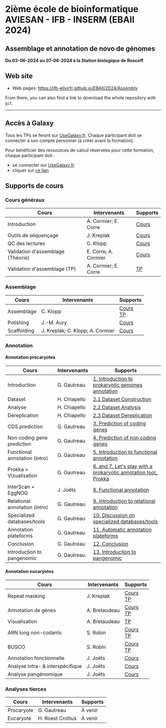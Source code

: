 
# 2ième école de bioinformatique AVIESAN - IFB - INSERM (EBAII 2024)

## Assemblage et annotation de novo de génomes

**Du 03-06-2024 au 07-06-2024 à la Station biologique de Roscoff**


## Web site

- Web pages: <https://ifb-elixirfr.github.io/EBAII/2024/Assembly>

From there, you can also find a link to download the whole repository with `git`.

****

## Accès à Galaxy

Tous les TPs se feront sur [UseGalaxy.fr](https://usegalaxy.fr). Chaque participant doit se connecter à son compte personnel (à créer avant la formation).

Pour bénéficier des ressources de calcul réservées pour cette formation, chaque participant doit :

- se connecter sur [UseGalaxy.fr](https://usegalaxy.fr)
- cliquer sur [ce lien](https://usegalaxy.fr/join-training/ebaii_aa/)

## Supports de cours

### Cours généraux

| Cours                             | Intervenants         | Supports                                                                                                                                         |
|-----------------------------------|----------------------|--------------------------------------------------------------------------------------------------------------------------------------------------|
| Introduction                      | A. Cormier; E. Corre | [Cours](https://training.galaxyproject.org/training-material/topics/assembly/tutorials/get-started-genome-assembly/slides.html)                  |
| Outils de séquençage              | J. Kreplak           | [Cours](https://docs.google.com/presentation/d/1rtTCyVF4dz0Trmny5e8r1brzfNab8ZUN/edit?usp=sharing&ouid=109813995176155673766&rtpof=true&sd=true) |
| QC des lectures                   | C. Klopp             | [Cours](https://hackmd.io/EsjYvtqdQAmW9RmvKr-aaQ?view)                                                                                           |
| Validation d'assemblage (Théorie) | E. Corre; A. Cormier | [Cours](https://training.galaxyproject.org/training-material/topics/assembly/tutorials/assembly-quality-control/slides.html)                     |
| Validation d'assemblage (TP)      | A. Cormier; E. Corre | [TP](https://training.galaxyproject.org/training-material/topics/assembly/tutorials/assembly-quality-control/tutorial.html)                      |


### Assemblage

| Cours         | Intervenants                     | Supports                                                                                                      |
|---------------|----------------------------------|---------------------------------------------------------------------------------------------------------------|
| Assemblage    | C. Klopp                         | [Cours](Genome_assembly.pdf) <br> [TP](Genome_assembly_tp.pdf)                                                |
| Polishing     | J.-M. Aury                       | [Cours](https://docs.google.com/presentation/d/1RAScBkXvWkRCuD2WAbgNLJZ8zJNXz9skkHJ-MGp4VBk/edit?usp=sharing) |
| Scaffolding   | J. Kreplak; C. Klopp; A. Cormier | [Cours](https://drive.google.com/file/d/1SRBBqRPUUTePJ7K1wsqbmaFGqAuvVIt6/view?usp=sharing)                   |

### Annotation

#### Annotation procaryotes

| Cours                         | Intervenants | Supports                                                                                                                                                                              |
|-------------------------------|--------------|---------------------------------------------------------------------------------------------------------------------------------------------------------------------------------------|
| Introduction                  | G. Gautreau  | [1. Introduction to prokaryotic genomes annotation](https://github.com/IFB-ElixirFr/EBAII/files/9681928/1.Introduction.to.prokaryotic.genomes.annotation.pdf)|
| Dataset                       | H. Chiapello | [2.1 Dataset Construction](https://github.com/IFB-ElixirFr/EBAII/files/9659668/2.1-Dataset-Construction-EBAIIA.A.pdf)|
| Analyse                       | H. Chiapello | [2.2 Dataset Analysis](https://github.com/IFB-ElixirFr/EBAII/files/9659684/2.2-Dataset-Analysis-EBAIIA.A.pdf)|
| Déreplication                 | H. Chiapello | [2.3 Dataset Dereplication](https://github.com/IFB-ElixirFr/EBAII/files/9659690/2.3-Dataset-Dereplication-EBAIIA.A.pdf)|
| CDS prediction                | G. Gautreau  | [3. Prediction of coding genes](https://github.com/IFB-ElixirFr/EBAII/files/9681927/3.Prediction.of.coding.genes.pdf)|
| Non coding gene prediction    | G. Gautreau  | [4. Prediction of non coding genes](https://github.com/IFB-ElixirFr/EBAII/files/9681926/4.Prediction.of.non.coding.genes.pdf)|
| Functional annotation (intro) | G. Gautreau  | [5. Introduction to functional annotation](https://github.com/IFB-ElixirFr/EBAII/files/9681925/5.Introduction.to.functional.annotation.pdf)|
| Prokka + Vizualisation        | G. Gautreau  | [6. and 7. Let's play with a prokaryotic annotation tool_ Prokka](https://github.com/IFB-ElixirFr/EBAII/files/9681924/6.and.7.Let.s.play.with.a.prokaryotic.annotation.tool_.Prokka_JBrowse.pdf)|
| InterScan + EggNOG            | J. Joëts     | [8. Functional annotation](https://github.com/IFB-ElixirFr/EBAII/files/9662567/FunctAnnot.jjoets.pdf)|
| Relational annotation (intro) | G. Gautreau  | [9. Introduction to relational annotation](https://github.com/IFB-ElixirFr/EBAII/files/9681923/9.Introduction.to.relational.annotation.pdf)|
| Specialized databases/tools   | G. Gautreau  | [10. Discussion on specialized databases/tools](https://github.com/IFB-ElixirFr/EBAII/files/9681921/10.Discussion.on.specialized.databases.pdf)|
| Annotation plateforms          | G. Gautreau  | [11. Automatic annotation plateforms](https://github.com/IFB-ElixirFr/EBAII/files/9681920/_11.Automatic.annotation.plateform.pdf)|
| Conclusion                    | G. Gautreau  | [12. Conclusion](https://github.com/IFB-ElixirFr/EBAII/files/9681919/12.Conclusion.prokaryotic.genome.annotation.pdf)|
| Introduction to pangenomic    | G. Gautreau  | [13. Introduction to pangenomic](https://github.com/IFB-ElixirFr/EBAII/files/9681917/13.Introduction.to.pangenomic.pdf)|

#### Annotation eucaryotes

| Cours                            | Intervenants  | Supports |
|----------------------------------|---------------|----------|
| Repeat masking                   | J. Kreplak    | [Cours](https://drive.google.com/file/d/1rcF9d7ZG4gPMrMYjt3vhwGzCGhdF2BVy/view?usp=sharing) <br> [TP](https://training.galaxyproject.org/training-material/topics/genome-annotation/tutorials/repeatmasker/tutorial.html) |
| Annotation de gènes              | A. Bretaudeau | [Cours](https://training.galaxyproject.org/training-material/topics/genome-annotation/slides/introduction.html)<br>[TP](https://training.galaxyproject.org/topics/genome-annotation/tutorials/funannotate/tutorial.html) |
| Visualisation                    | A. Bretaudeau | [TP](https://training.galaxyproject.org/topics/genome-annotation/tutorials/funannotate/tutorial.html#visualisation-with-a-genome-browser) |
| ARN long non-codants             | S. Robin      | [Cours](FEELnc_Sept_2022.pdf)<br>[TP](https://training.galaxyproject.org/topics/genome-annotation/tutorials/lncrna/tutorial.html) |
| BUSCO                            | S. Robin      | [Cours](BUSCO_Sept_2022.pdf)<br>[TP]() |
| Annotation fonctionnelle         | J. Joëts      | [Cours](https://drive.google.com/file/d/1vP2NMW0c0aOWSRHKwU3FNHzHRovg9GMp/view?usp=sharing) |
| Analyse intra- & interspécifique | J. Joëts      |  [Cours](https://drive.google.com/file/d/1UQuovplBzxYgk-kIw8E5dIJ-ids2yVmh/view?usp=sharing) |
| Analyse pangénomique             | J. Joëts      |  [Cours](https://drive.google.com/file/d/1ueTV24RUvvof4rUSKv7dKRYr5HcGvarq/view?usp=sharing) |


### Analyses tierces

| Cours      | Intervenants      | Supports |
|------------|-------------------|----------|
| Procaryote | G. Gautreau       |  À venir |
| Eucaryote  | H. Roest Crollius |  À venir |
